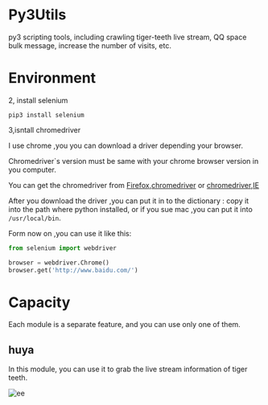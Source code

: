 # Py3Utils
py3 scripting tools, including crawling tiger-teeth live stream, QQ space bulk message, increase the number of visits, etc.

# Environment
2, install selenium
```
pip3 install selenium
```
3,isntall chromedriver

I use chrome ,you you can download a driver depending your browser.

Chromedriver`s version must be same with your chrome browser version in you computer.

You can get the chromedriver from [Firefox](https://github.com/mozilla/geckodriver/releases/),[chromedriver](https://sites.google.com/a/chromium.org/chromedriver/)
or [chromedriver](http://chromedriver.storage.googleapis.com/index.html),[IE](http://selenium-release.storage.googleapis.com/index.html)

After you download  the driver ,you can put it in to the dictionary :
copy it into the path where python installed, 
or if you sue mac ,you can put it into `/usr/local/bin`.

Form now on ,you can use it like this:
```python
from selenium import webdriver

browser = webdriver.Chrome()
browser.get('http://www.baidu.com/')
```

# Capacity 
Each module is a separate feature, and you can use only one of them. 
## huya
In this module, you can use it to grab the live stream information of tiger teeth.

![ee](https://github.com/binny1024/Py3Utils/blob/master/huya/img/grab_result.jpg)

